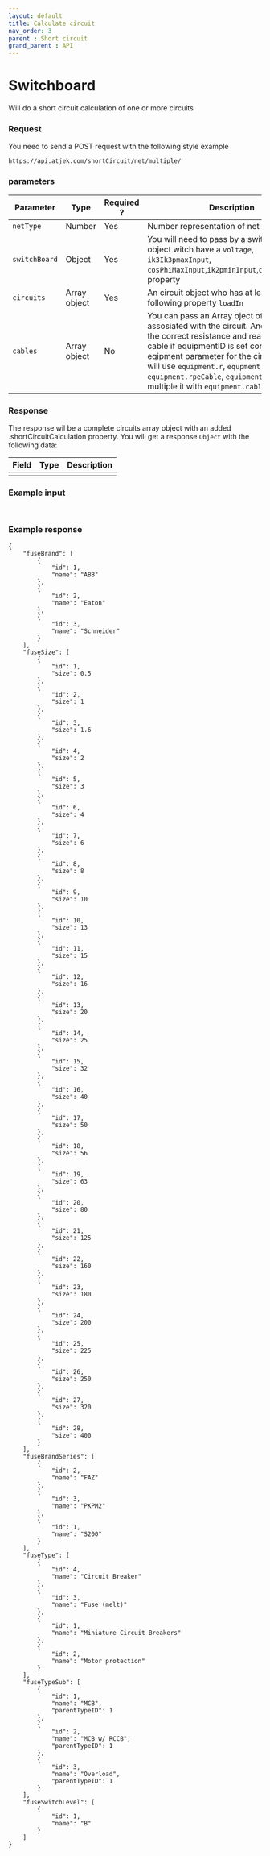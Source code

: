 ```yaml
---
layout: default
title: Calculate circuit
nav_order: 3
parent : Short circuit
grand_parent : API
---
```


# Switchboard
Will do a short circuit calculation of one or more circuits

### Request
You need to send a POST request with the following style example 
```
https://api.atjek.com/shortCircuit/net/multiple/
```

### parameters 

| Parameter              | Type              | Required ? | Description  |
|------------------------|-------------------|------------|--------------|
| `netType`              | Number            | Yes        | Number representation of net type of circuit. |
| `switchBoard`          | Object            | Yes        | You will need to pass by a switchBoard object witch have a `voltage`, `ik3Ik3pmaxInput`, `cosPhiMaxInput`,`ik2pminInput`,`cosPhiMinInput` property | 
| `circuits`             | Array object      | Yes        | An circuit object who has at least the following property `loadIn` |
| `cables`               | Array object      | No         | You can pass an Array oject of all cables assosiated with the circuit. And we will find the correct resistance and reactance of the cable if equipmentID is set correct in the eqipment parameter for the circuit. If not we will use `equipment.r`, `equpment.xd`, `equipment.rpeCable`, `equipment.xpeCable` and multiple it with `equipment.cableLength` | 

### Response
The response wil be a complete circuits array object with an added .shortCircuitCalculation property. 
You will get a response `Object` with the following data:

| Field              | Type              | Description  |
|--------------------|-------------------|--------------|
|                    |                   |              |

### Example input
```


```

### Example response
```
{
    "fuseBrand": [
        {
            "id": 1,
            "name": "ABB"
        },
        {
            "id": 2,
            "name": "Eaton"
        },
        {
            "id": 3,
            "name": "Schneider"
        }
    ],
    "fuseSize": [
        {
            "id": 1,
            "size": 0.5
        },
        {
            "id": 2,
            "size": 1
        },
        {
            "id": 3,
            "size": 1.6
        },
        {
            "id": 4,
            "size": 2
        },
        {
            "id": 5,
            "size": 3
        },
        {
            "id": 6,
            "size": 4
        },
        {
            "id": 7,
            "size": 6
        },
        {
            "id": 8,
            "size": 8
        },
        {
            "id": 9,
            "size": 10
        },
        {
            "id": 10,
            "size": 13
        },
        {
            "id": 11,
            "size": 15
        },
        {
            "id": 12,
            "size": 16
        },
        {
            "id": 13,
            "size": 20
        },
        {
            "id": 14,
            "size": 25
        },
        {
            "id": 15,
            "size": 32
        },
        {
            "id": 16,
            "size": 40
        },
        {
            "id": 17,
            "size": 50
        },
        {
            "id": 18,
            "size": 56
        },
        {
            "id": 19,
            "size": 63
        },
        {
            "id": 20,
            "size": 80
        },
        {
            "id": 21,
            "size": 125
        },
        {
            "id": 22,
            "size": 160
        },
        {
            "id": 23,
            "size": 180
        },
        {
            "id": 24,
            "size": 200
        },
        {
            "id": 25,
            "size": 225
        },
        {
            "id": 26,
            "size": 250
        },
        {
            "id": 27,
            "size": 320
        },
        {
            "id": 28,
            "size": 400
        }
    ],
    "fuseBrandSeries": [
        {
            "id": 2,
            "name": "FAZ"
        },
        {
            "id": 3,
            "name": "PKPM2"
        },
        {
            "id": 1,
            "name": "S200"
        }
    ],
    "fuseType": [
        {
            "id": 4,
            "name": "Circuit Breaker"
        },
        {
            "id": 3,
            "name": "Fuse (melt)"
        },
        {
            "id": 1,
            "name": "Miniature Circuit Breakers"
        },
        {
            "id": 2,
            "name": "Motor protection"
        }
    ],
    "fuseTypeSub": [
        {
            "id": 1,
            "name": "MCB",
            "parentTypeID": 1
        },
        {
            "id": 2,
            "name": "MCB w/ RCCB",
            "parentTypeID": 1
        },
        {
            "id": 3,
            "name": "Overload",
            "parentTypeID": 1
        }
    ],
    "fuseSwitchLevel": [
        {
            "id": 1,
            "name": "B"
        }
    ]
}
```